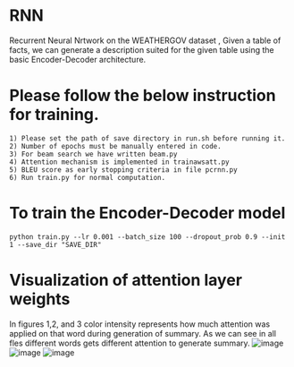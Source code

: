 # RNN
Recurrent Neural Nrtwork on the WEATHERGOV dataset , Given a table of facts, we can generate a description suited for the given table using the basic Encoder-Decoder architecture.
# Please follow the below instruction for training.
```
1) Please set the path of save directory in run.sh before running it.
2) Number of epochs must be manually entered in code.
3) For beam search we have written beam.py
4) Attention mechanism is implemented in trainawsatt.py
5) BLEU score as early stopping criteria in file pcrnn.py
6) Run train.py for normal computation.
```

# To train the Encoder-Decoder model
```
python train.py --lr 0.001 --batch_size 100 --dropout_prob 0.9 --init 1 --save_dir "SAVE_DIR"
```

# Visualization of attention layer weights
In figures 1,2, and 3 color intensity represents how much attention was applied on that word during generation of summary. As we can see in all fles different words gets different attention to generate summary.
![image](https://user-images.githubusercontent.com/17472092/132383746-2e8b8352-20a4-4977-8c7c-3921ee7ef33f.png)
![image](https://user-images.githubusercontent.com/17472092/132383766-275f3c51-e642-4562-b27c-a03540cadb52.png)
![image](https://user-images.githubusercontent.com/17472092/132383788-c130c66c-2827-4de8-b00d-22b0cabe386d.png)
